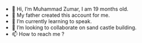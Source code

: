 - 👋 Hi, I’m Muhammad Zumar, I am 19 months old.
- 👀 My father created this account for me.
- 🌱 I’m currently learning to speak.
- 💞️ I’m looking to collaborate on sand castle building. 
- 📫 How to reach me ?

<!---
mzumar/mzumar is a ✨ special ✨ repository because its `README.md` (this file) appears on your GitHub profile.
You can click the Preview link to take a look at your changes.
--->
